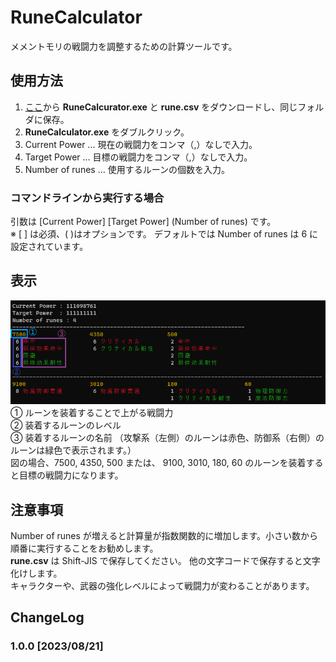 # RuneCalculator
メメントモリの戦闘力を調整するための計算ツールです。

## 使用方法
1. [ここ](https://github.com/Taakunyan/RuneCalculator/releases/)から __RuneCalcurator.exe__ と __rune.csv__ をダウンロードし、同じフォルダに保存。
2. __RuneCalculator.exe__ をダブルクリック。
3. Current Power ... 現在の戦闘力をコンマ（,）なしで入力。
4. Target Power ... 目標の戦闘力をコンマ（,）なしで入力。
5. Number of runes ... 使用するルーンの個数を入力。

### コマンドラインから実行する場合
引数は [Current Power] [Target Power] (Number of runes) です。<br>
※ [ ] は必須、( )はオプションです。 デフォルトでは Number of runes は 6 に設定されています。

## 表示
![img](cmd.png)<br>
① ルーンを装着することで上がる戦闘力<br>
② 装着するルーンのレベル<br>
③ 装着するルーンの名前 （攻撃系（左側）のルーンは赤色、防御系（右側）のルーンは緑色で表示されます。）<br>
図の場合、7500, 4350, 500  または、 9100, 3010, 180, 60  のルーンを装着すると目標の戦闘力になります。

## 注意事項
Number of runes が増えると計算量が指数関数的に増加します。小さい数から順番に実行することをお勧めします。<br>
__rune.csv__ は Shift-JIS で保存してください。 他の文字コードで保存すると文字化けします。<br>
キャラクターや、武器の強化レベルによって戦闘力が変わることがあります。

## ChangeLog
### 1.0.0 [2023/08/21]
